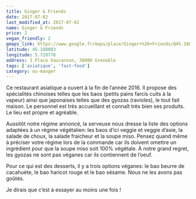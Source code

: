 ```yaml
---
title: Ginger & Friends
date: 2017-07-02
last_modified_at: 2017-07-02
name: Ginger & Friends
price: 2
vegan_friendly: 2
gmaps_link: https://www.google.fr/maps/place/Ginger+%26+Friends/@45.1880824,5.7287869,15z/data=!4m5!3m4!1s0x0:0x97f78fff439d42f6!8m2!3d45.1880824!4d5.7287869
latitude: 45.188083
longitude: 5.728776
address: 3 Place Vaucanson, 38000 Grenoble
tags: ['asiatique', 'fast-food']
category: ou-manger
---
```


Ce restaurant asiatique a ouvert à la fin de l’année 2016. Il propose des spécialités chinoises telles que les baos (petits pains farcis cuits à la vapeur) ainsi que japonaises telles que des gyozas (ravioles), le tout fait maison. Le personnel est très accueillant et connaît très bien ses produits. Le lieu est propre et agréable.


Aussitôt notre régime annoncé, la serveuse nous dresse la liste des options adaptées à un régime végétalien: les baos d’ici veggie et veggie d’asie, la salade de choux, la salade fraicheur et la soupe miso. Pensez quand même à préciser votre régime lors de la commande car ils doivent omettre un ingrédient pour que la soupe miso soit 100% végétale. 
À notre grand regret, les gyozas ne sont pas véganes car ils contiennent de l’oeuf. 
 
Pour ce qui est des desserts, il y a trois options véganes: le bao beurre de cacahuète, le bao haricot rouge et le bao sésame. Nous ne les avons pas goûtés. 

Je dirais que c’est à essayer au moins une fois !
